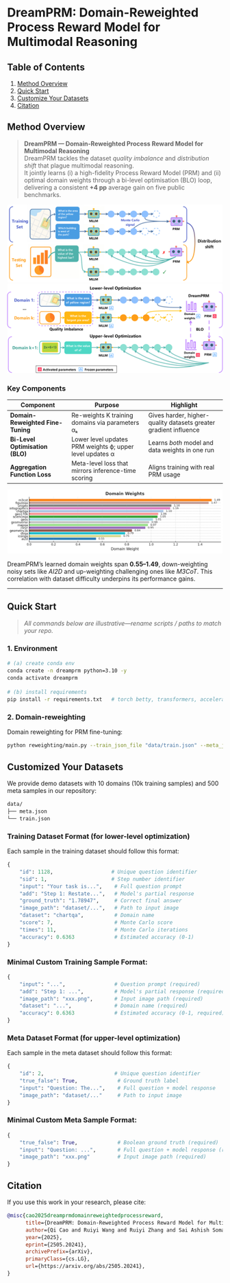 # DreamPRM: Domain-Reweighted Process Reward Model for Multimodal Reasoning
## Table of Contents
1. [Method Overview](#installation)
2. [Quick Start](#quick-start)
3. [Customize Your Datasets](#customize-your-own-datasets)
4. [Citation](#citation)

## Method Overview <a name="installation"></a>

> **DreamPRM — Domain-Reweighted Process Reward Model for Multimodal Reasoning**  
> DreamPRM tackles the dataset *quality imbalance* and *distribution shift* that plague multimodal reasoning.  
> It jointly learns (i) a high-fidelity Process Reward Model (PRM) and (ii) optimal domain weights through a bi-level optimisation (BLO) loop, delivering a consistent **+4 pp** average gain on five public benchmarks. 

<!-- TODO: swap in your high-level diagram -->
![Training PRM and PRM for inference](figs/3.png)
![DreamPRM Overview](figs/5.png)


### Key Components

| Component | Purpose | Highlight |
|-----------|---------|-----------|
| **Domain-Reweighted Fine-Tuning** | Re-weights K training domains via parameters αₖ | Gives harder, higher-quality datasets greater gradient influence |
| **Bi-Level Optimisation (BLO)** | Lower level updates PRM weights ϕ; upper level updates α | Learns *both* model and data weights in one run |
| **Aggregation Function Loss** | Meta-level loss that mirrors inference-time scoring | Aligns training with real PRM usage |

<!-- TODO: swap in your domain-weight visualisation -->
![Learned domain weights](figs/6-4.png)

DreamPRM’s learned domain weights span **0.55–1.49**, down-weighting noisy sets like *AI2D* and up-weighting challenging ones like *M3CoT*. This correlation with dataset difficulty underpins its performance gains.

---

## Quick Start <a name="quick-start"></a>

> *All commands below are illustrative—rename scripts / paths to match your repo.*

### 1.  Environment

```bash
# (a) create conda env
conda create -n dreamprm python=3.10 -y
conda activate dreamprm

# (b) install requirements
pip install -r requirements.txt   # torch betty, transformers, accelerate, ...
```
### 2.  Domain-reweighting
Domain reweighting for PRM fine-tuning:
```bash
python reweighting/main.py --train_json_file "data/train.json" --meta_json_file "data/meta.json" --weights_path "weights"
```
## Customized Your Datasets <a name="customize-your-own-datasets"></a>
We provide demo datasets with 10 domains (10k training samples) and 500 meta samples in our repository:
```bash
data/
├── meta.json
└── train.json
```
### Training Dataset Format (for lower-level optimization)
Each sample in the training dataset should follow this format:
```python
{
    "id": 1128,                   # Unique question identifier
    "sid": 1,                     # Step number identifier
    "input": "Your task is...",    # Full question prompt
    "add": "Step 1: Restate...",   # Model's partial response
    "ground_truth": "1.78947",     # Correct final answer
    "image_path": "dataset/...",   # Path to input image
    "dataset": "chartqa",          # Domain name
    "score": 7,                    # Monte Carlo score
    "times": 11,                   # Monte Carlo iterations
    "accuracy": 0.6363             # Estimated accuracy (0-1)
}
```
### Minimal Custom Training Sample Format:
```python
{
    "input": "...",                # Question prompt (required)
    "add": "Step 1: ...",          # Model's partial response (required)
    "image_path": "xxx.png",       # Input image path (required)
    "dataset": "...",              # Domain name (required)
    "accuracy": 0.6363             # Estimated accuracy (0-1, required)
}
```
### Meta Dataset Format (for upper-level optimization)
Each sample in the meta dataset should follow this format:
```python
{
    "id": 2,                       # Unique question identifier
    "true_false": True,             # Ground truth label
    "input": "Question: The...",    # Full question + model response
    "image_path": "dataset/..."     # Path to input image
}
```
### Minimal Custom Meta Sample Format:
```python
{
    "true_false": True,             # Boolean ground truth (required)
    "input": "Question: ...",       # Full question + model response (required)
    "image_path": "xxx.png"         # Input image path (required)
}
```

## Citation <a name="citation"></a>
If you use this work in your research, please cite:
```bibtex
@misc{cao2025dreamprmdomainreweightedprocessreward,
      title={DreamPRM: Domain-Reweighted Process Reward Model for Multimodal Reasoning}, 
      author={Qi Cao and Ruiyi Wang and Ruiyi Zhang and Sai Ashish Somayajula and Pengtao Xie},
      year={2025},
      eprint={2505.20241},
      archivePrefix={arXiv},
      primaryClass={cs.LG},
      url={https://arxiv.org/abs/2505.20241}, 
}
```